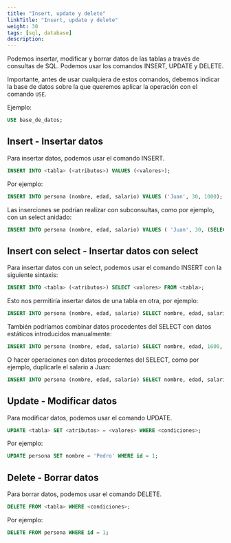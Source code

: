 ```yaml
---
title: "Insert, update y delete"
linkTitle: "Insert, update y delete"
weight: 30 
tags: [sql, database]
description:  
---
```


Podemos insertar, modificar y borrar datos de las tablas a través de consultas de SQL. Podemos usar los comandos INSERT, UPDATE y DELETE.

Importante, antes de usar cualquiera de estos comandos, debemos indicar la base de datos sobre la que queremos aplicar la operación con el comando `USE`.

Ejemplo:
```sql
USE base_de_datos;
```

## Insert - Insertar datos
Para insertar datos, podemos usar el comando INSERT.

```sql
INSERT INTO <tabla> (<atributos>) VALUES (<valores>);
```

Por ejemplo:
```sql
INSERT INTO persona (nombre, edad, salario) VALUES ('Juan', 30, 1000);
```

Las inserciones se podrían realizar con subconsultas, como por ejemplo, con un select anidado:
```sql
INSERT INTO persona (nombre, edad, salario) VALUES ( 'Juan', 30, (SELECT salario FROM persona WHERE nombre = 'Juan') );
```

## Insert con select - Insertar datos con select
Para insertar datos con un select, podemos usar el comando INSERT con la siguiente sintaxis:
``` sql
INSERT INTO <tabla> (<atributos>) SELECT <valores> FROM <tabla>;
```

Esto nos permitiría insertar datos de una tabla en otra, por ejemplo:
```sql
INSERT INTO persona (nombre, edad, salario) SELECT nombre, edad, salario FROM persona;
```

También podríamos combinar datos procedentes del SELECT con datos estáticos introducidos manualmente:
```sql
INSERT INTO persona (nombre, edad, salario) SELECT nombre, edad, 1600, FROM persona WHERE nombre = 'Juan';
```

O hacer operaciones con datos procedentes del SELECT, como por ejemplo, duplicarle el salario a Juan:
```sql
INSERT INTO persona (nombre, edad, salario) SELECT nombre, edad, salario * 2 FROM persona WHERE nombre = 'Juan';
```

## Update - Modificar datos
Para modificar datos, podemos usar el comando UPDATE.

```sql
UPDATE <tabla> SET <atributos> = <valores> WHERE <condiciones>;
```

Por ejemplo:
```sql
UPDATE persona SET nombre = 'Pedro' WHERE id = 1;
```

## Delete - Borrar datos
Para borrar datos, podemos usar el comando DELETE.

```sql
DELETE FROM <tabla> WHERE <condiciones>;
```

Por ejemplo:
```sql
DELETE FROM persona WHERE id = 1;
```
